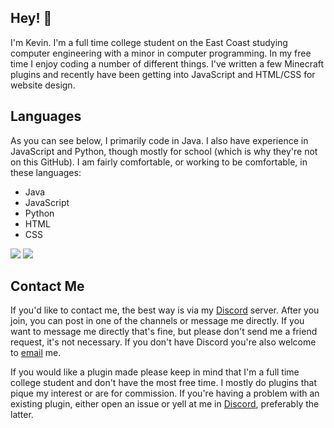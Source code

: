 ## Hey! 👋

I'm Kevin. I'm a full time college student on the East Coast studying computer engineering with a minor in computer programming.
In my free time I enjoy coding a number of different things. I've written a few Minecraft plugins and recently have been getting into JavaScript and HTML/CSS for website design.

## Languages
As you can see below, I primarily code in Java. I also have experience in JavaScript and Python, though mostly for school (which is why they're not on this GitHub).
I am fairly comfortable, or working to be comfortable, in these languages:
- Java
- JavaScript
- Python
- HTML
- CSS

[![](https://github-readme-stats.vercel.app/api/top-langs/?username=majekdor&hide=GLSL&layout=compact&theme=radical)](https://github.com/majekdor?tab=repositories "Repositories")
[![](https://github-readme-stats.vercel.app/api?username=majekdor&show_icons=true&theme=radical)](https://github.com/majekdor?tab=repositories "Repositories")

## Contact Me
If you'd like to contact me, the best way is via my [Discord](https://discord.gg/CGgvDUz) server. After you join, you can post in one of the channels or message me directly. If you want to message me directly that's fine, but please don't send me a friend request, it's not necessary. 
If you don't have Discord you're also welcome to [email](mailto:majekdor@gmail.com) me.

If you would like a plugin made please keep in mind that I'm a full time college student and don't have the most free time. I mostly do plugins that pique my interest or are for commission. If you're having a problem with an existing plugin, either open an issue or yell at me in [Discord](https://discord.gg/CGgvDUz), preferably the latter.
